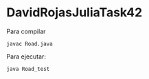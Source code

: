 # DavidRojasJuliaTask42
Para compilar
```
javac Road.java
```
Para ejecutar:
```
java Road_test
```
